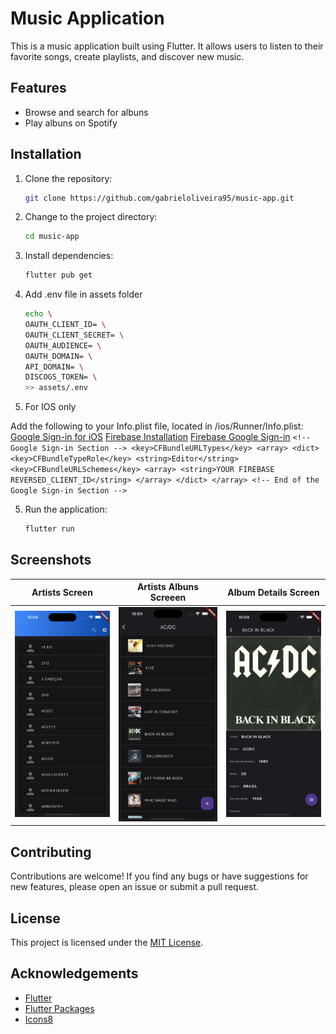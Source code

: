 # Music Application

This is a music application built using Flutter. It allows users to listen to their favorite songs, create playlists, and discover new music.

## Features

- Browse and search for albuns
- Play albuns on Spotify

## Installation

1. Clone the repository:

    ```bash
    git clone https://github.com/gabrieloliveira95/music-app.git
    ```

2. Change to the project directory:

    ```bash
    cd music-app
    ```

3. Install dependencies:

    ```bash
    flutter pub get
    ```

4. Add .env file in assets folder

    ```bash
    echo \
    OAUTH_CLIENT_ID= \
    OAUTH_CLIENT_SECRET= \
    OAUTH_AUDIENCE= \
    OAUTH_DOMAIN= \
    API_DOMAIN= \
    DISCOGS_TOKEN= \
    >> assets/.env
    ```

5. For IOS only

Add the following to your Info.plist file, located in <project root>/ios/Runner/Info.plist:
    [Google Sign-in for iOS](https://developers.google.com/identity/sign-in/ios/start-integrating)
    [Firebase Installation](https://firebase.flutter.dev/docs/manual-installation/ios/)
    [Firebase Google Sign-in](https://firebase.flutter.dev/docs/auth/social#google)
    ```
    <!-- Google Sign-in Section -->
		<key>CFBundleURLTypes</key>
		<array>
			<dict>
				<key>CFBundleTypeRole</key>
				<string>Editor</string>
				<key>CFBundleURLSchemes</key>
				<array>
					<string>YOUR FIREBASE REVERSED_CLIENT_ID</string>
				</array>
			</dict>
		</array>
		<!-- End of the Google Sign-in Section -->
    ```


5. Run the application:

    ```bash
    flutter run
    ```

## Screenshots

Artists Screen            |  Artists Albuns Screeen          |  Album Details Screen
:-------------------------:|:-------------------------:| :-------------------------:
![](screenshots/screenshot1.png)  |  ![](screenshots/screenshot2.png) | ![](screenshots/screenshot3.png)

## Contributing

Contributions are welcome! If you find any bugs or have suggestions for new features, please open an issue or submit a pull request.

## License

This project is licensed under the [MIT License](LICENSE).

## Acknowledgements

- [Flutter](https://flutter.dev/)
- [Flutter Packages](https://pub.dev/flutter/packages)
- [Icons8](https://icons8.com/)


